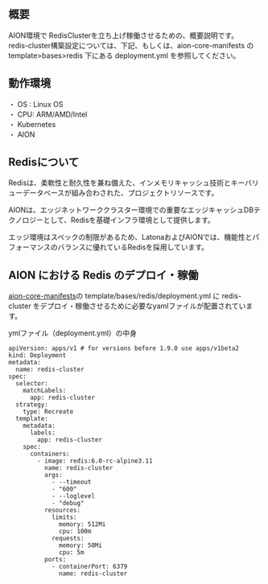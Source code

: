 ## 概要
AION環境で RedisClusterを立ち上げ稼働させるための、概要説明です。    
redis-cluster構築設定については、下記、もしくは、aion-core-manifests の template>bases>redis 下にある deployment.yml を参照してください。   

## 動作環境
・ OS : Linux OS  
・ CPU: ARM/AMD/Intel  
・ Kubernetes  
・ AION  

## Redisについて
Redisは、柔軟性と耐久性を兼ね備えた、インメモリキャッシュ技術とキーバリューデータベースが組み合わされた、プロジェクトリソースです。

AIONは、エッジネットワーククラスター環境での重要なエッジキャッシュDBテクノロジーとして、Redisを基礎インフラ環境として提供します。

エッジ環境はスペックの制限があるため、LatonaおよびAIONでは、機能性とパフォーマンスのバランスに優れているRedisを採用しています。  


## AION における Redis のデプロイ・稼働
[aion-core-manifests](https://github.com/latonaio/aion-core-manifests)の template/bases/redis/deployment.yml に redis-cluster をデプロイ・稼働させるために必要なyamlファイルが配置されています。

ymlファイル（deployment.yml）の中身
```      
apiVersion: apps/v1 # for versions before 1.9.0 use apps/v1beta2
kind: Deployment
metadata:
  name: redis-cluster
spec:
  selector:
    matchLabels:
      app: redis-cluster
  strategy:
    type: Recreate
  template:
    metadata:
      labels:
        app: redis-cluster
    spec:
      containers:
        - image: redis:6.0-rc-alpine3.11
          name: redis-cluster
          args:
            - --timeout
            - "600"
            - --loglevel
            - "debug"
          resources:
            limits:
              memory: 512Mi
              cpu: 100m
            requests:
              memory: 50Mi
              cpu: 5m
          ports:
            - containerPort: 6379
              name: redis-cluster

```